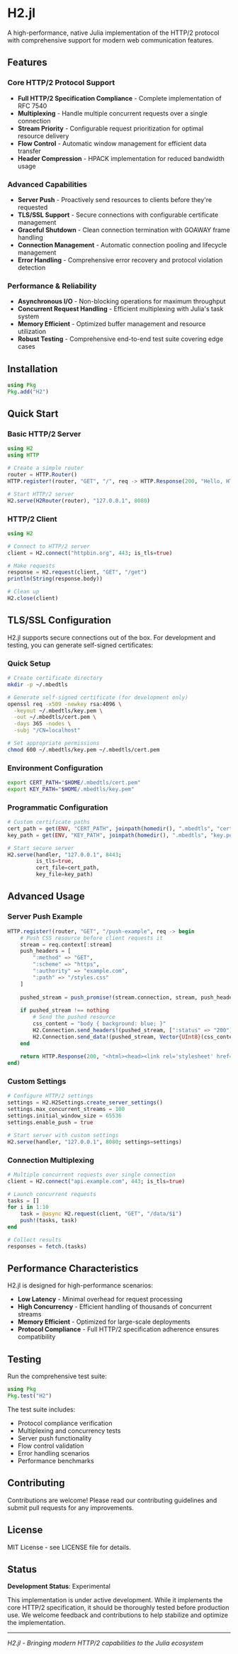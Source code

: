 # H2.jl

A high-performance, native Julia implementation of the HTTP/2 protocol with comprehensive support for modern web communication features.

## Features

### Core HTTP/2 Protocol Support
- **Full HTTP/2 Specification Compliance** - Complete implementation of RFC 7540
- **Multiplexing** - Handle multiple concurrent requests over a single connection
- **Stream Priority** - Configurable request prioritization for optimal resource delivery
- **Flow Control** - Automatic window management for efficient data transfer
- **Header Compression** - HPACK implementation for reduced bandwidth usage

### Advanced Capabilities
- **Server Push** - Proactively send resources to clients before they're requested
- **TLS/SSL Support** - Secure connections with configurable certificate management
- **Graceful Shutdown** - Clean connection termination with GOAWAY frame handling
- **Connection Management** - Automatic connection pooling and lifecycle management
- **Error Handling** - Comprehensive error recovery and protocol violation detection

### Performance & Reliability
- **Asynchronous I/O** - Non-blocking operations for maximum throughput
- **Concurrent Request Handling** - Efficient multiplexing with Julia's task system
- **Memory Efficient** - Optimized buffer management and resource utilization
- **Robust Testing** - Comprehensive end-to-end test suite covering edge cases

## Installation

```julia
using Pkg
Pkg.add("H2")
```

## Quick Start

### Basic HTTP/2 Server

```julia
using H2
using HTTP

# Create a simple router
router = HTTP.Router()
HTTP.register!(router, "GET", "/", req -> HTTP.Response(200, "Hello, HTTP/2!"))

# Start HTTP/2 server
H2.serve(H2Router(router), "127.0.0.1", 8080)
```

### HTTP/2 Client

```julia
using H2

# Connect to HTTP/2 server
client = H2.connect("httpbin.org", 443; is_tls=true)

# Make requests
response = H2.request(client, "GET", "/get")
println(String(response.body))

# Clean up
H2.close(client)
```

## TLS/SSL Configuration

H2.jl supports secure connections out of the box. For development and testing, you can generate self-signed certificates:

### Quick Setup

```bash
# Create certificate directory
mkdir -p ~/.mbedtls

# Generate self-signed certificate (for development only)
openssl req -x509 -newkey rsa:4096 \
  -keyout ~/.mbedtls/key.pem \
  -out ~/.mbedtls/cert.pem \
  -days 365 -nodes \
  -subj "/CN=localhost"

# Set appropriate permissions
chmod 600 ~/.mbedtls/key.pem ~/.mbedtls/cert.pem
```

### Environment Configuration

```bash
export CERT_PATH="$HOME/.mbedtls/cert.pem"
export KEY_PATH="$HOME/.mbedtls/key.pem"
```

### Programmatic Configuration

```julia
# Custom certificate paths
cert_path = get(ENV, "CERT_PATH", joinpath(homedir(), ".mbedtls", "cert.pem"))
key_path = get(ENV, "KEY_PATH", joinpath(homedir(), ".mbedtls", "key.pem"))

# Start secure server
H2.serve(handler, "127.0.0.1", 8443; 
         is_tls=true, 
         cert_file=cert_path, 
         key_file=key_path)
```

## Advanced Usage

### Server Push Example

```julia
HTTP.register!(router, "GET", "/push-example", req -> begin
    # Push CSS resource before client requests it
    stream = req.context[:stream]
    push_headers = [
        ":method" => "GET",
        ":scheme" => "https",
        ":authority" => "example.com",
        ":path" => "/styles.css"
    ]
    
    pushed_stream = push_promise!(stream.connection, stream, push_headers)
    
    if pushed_stream !== nothing
        # Send the pushed resource
        css_content = "body { background: blue; }"
        H2.Connection.send_headers!(pushed_stream, [":status" => "200"], end_stream=false)
        H2.Connection.send_data!(pushed_stream, Vector{UInt8}(css_content), end_stream=true)
    end
    
    return HTTP.Response(200, "<html><head><link rel='stylesheet' href='/styles.css'></head></html>")
end)
```

### Custom Settings

```julia
# Configure HTTP/2 settings
settings = H2.H2Settings.create_server_settings()
settings.max_concurrent_streams = 100
settings.initial_window_size = 65536
settings.enable_push = true

# Start server with custom settings
H2.serve(handler, "127.0.0.1", 8080; settings=settings)
```

### Connection Multiplexing

```julia
# Multiple concurrent requests over single connection
client = H2.connect("api.example.com", 443; is_tls=true)

# Launch concurrent requests
tasks = []
for i in 1:10
    task = @async H2.request(client, "GET", "/data/$i")
    push!(tasks, task)
end

# Collect results
responses = fetch.(tasks)
```

## Performance Characteristics

H2.jl is designed for high-performance scenarios:

- **Low Latency** - Minimal overhead for request processing
- **High Concurrency** - Efficient handling of thousands of concurrent streams
- **Memory Efficient** - Optimized for large-scale deployments
- **Protocol Compliance** - Full HTTP/2 specification adherence ensures compatibility

## Testing

Run the comprehensive test suite:

```julia
using Pkg
Pkg.test("H2")
```

The test suite includes:
- Protocol compliance verification
- Multiplexing and concurrency tests
- Server push functionality
- Flow control validation
- Error handling scenarios
- Performance benchmarks

## Contributing

Contributions are welcome! Please read our contributing guidelines and submit pull requests for any improvements.

## License

MIT License - see LICENSE file for details.

## Status

**Development Status**: Experimental

This implementation is under active development. While it implements the core HTTP/2 specification, it should be thoroughly tested before production use. We welcome feedback and contributions to help stabilize and optimize the implementation.

---

*H2.jl - Bringing modern HTTP/2 capabilities to the Julia ecosystem*